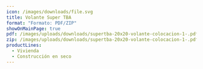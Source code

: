```yaml
---
icon: /images/downloads/file.svg
title: Volante Super TBA
format: "Formato: PDF/ZIP"
showOnMainPage: true
pdf: /images/uploads/downloads/supertba-20x20-volante-colocacion-1-.pdf
zip: /images/uploads/downloads/supertba-20x20-volante-colocacion-1-.pdf
productLines:
  - Vivienda
  - Construcción en seco
---
```


